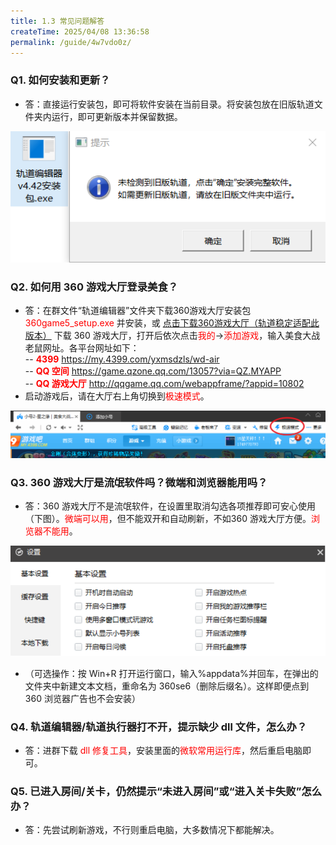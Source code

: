 ```yaml
---
title: 1.3 常见问题解答
createTime: 2025/04/08 13:36:58
permalink: /guide/4w7vdo0z/
---
```


### Q1. 如何安装和更新？
- 答：直接运行安装包，即可将软件安装在当前目录。将安装包放在旧版轨道文件夹内运行，即可更新版本并保留数据。

![](./picture/1.3.0.1.png)

### Q2. 如何用 360 游戏大厅登录美食？
- 答：在群文件“轨道编辑器”文件夹下载360游戏大厅安装包 <span style="color: red;">360game5_setup.exe </span>并安装，或 [点击下载360游戏大厅（轨道稳定适配此版本）](https://yxdt.game.keniub.com/360game5_setup.exe) 下载 360 游戏大厅，打开后依次点击<span style="color: red;">我的</span>→<span style="color: red;">添加游戏</span>，输入美食大战老鼠网址。各平台网址如下：<br>
-- <span style="color: red;">**4399**</span> https://my.4399.com/yxmsdzls/wd-air <br>
-- <span style="color: red;">**QQ 空间**</span> https://game.qzone.qq.com/13057?via=QZ.MYAPP  <br>
-- <span style="color: red;">**QQ 游戏大厅**</span> http://qqgame.qq.com/webappframe/?appid=10802 <br>
- 启动游戏后，请在大厅右上角切换到<span style="color: red;">极速模式</span>。

![](./picture/1.3.0.2.png)

### Q3. 360 游戏大厅是流氓软件吗？微端和浏览器能用吗？
- 答：360 游戏大厅不是流氓软件，在设置里取消勾选各项推荐即可安心使用（下图）。<span style="color: red;">微端可以用</span>，但不能双开和自动刷新，不如360 游戏大厅方便。<span style="color: red;">浏览器不能用</span>。

![](./picture/1.3.0.3.png)

- （可选操作：按 Win+R 打开运行窗口，输入%appdata%并回车，在弹出的文件夹中新建文本文档，重命名为 360se6（删除后缀名）。这样即便点到 360 浏览器广告也不会安装）

### Q4. 轨道编辑器/轨道执行器打不开，提示缺少 dll 文件，怎么办？
- 答：进群下载<span style="color: red;"> dll 修复工具</span>，安装里面的<span style="color: red;">微软常用运行库</span>，然后重启电脑即可。

### Q5. 已进入房间/关卡，仍然提示“未进入房间”或“进入关卡失败”怎么办？
- 答：先尝试刷新游戏，不行则重启电脑，大多数情况下都能解决。